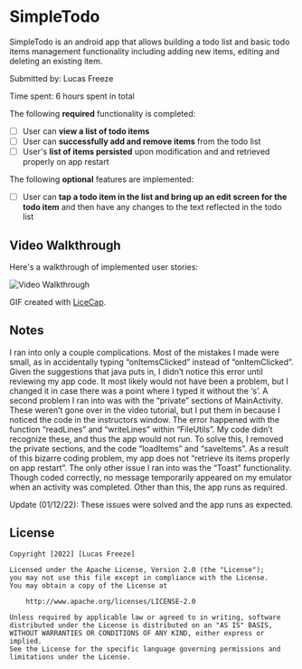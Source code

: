 # SimpleTodo

SimpleTodo is an android app that allows building a todo list and basic todo items management functionality including adding new items, editing and deleting an existing item.

Submitted by: Lucas Freeze

Time spent: 6 hours spent in total

The following **required** functionality is completed:

* [ ] User can **view a list of todo items**
* [ ] User can **successfully add and remove items** from the todo list
* [ ] User's **list of items persisted** upon modification and and retrieved properly on app restart

The following **optional** features are implemented:

* [ ] User can **tap a todo item in the list and bring up an edit screen for the todo item** and then have any changes to the text reflected in the todo list

## Video Walkthrough

Here's a walkthrough of implemented user stories:

<img src='https://media.giphy.com/media/SaWndjXpZcK3b8ze9z/giphy.gif' title='Video Walkthrough' width='' alt='Video Walkthrough' />

GIF created with [LiceCap](http://www.cockos.com/licecap/).

## Notes

I ran into only a couple complications. Most of the mistakes I made were small, as in accidentally typing “onItemsClicked” instead of “onItemClicked”. Given the suggestions that java puts in, I didn’t notice this error until reviewing my app code. It most likely would not have been a problem, but I changed it in case there was a point where I typed it without the ‘s’. 
A second problem I ran into was with the “private” sections of MainActivity. These weren’t gone over in the video tutorial, but I put them in because I noticed the code in the instructors window. The error happened with the function “readLines” and “writeLines” within “FileUtils”. My code didn’t recognize these, and thus the app would not run. To solve this, I removed the private sections, and the code “loadItems” and “saveItems”. As a result of this bizarre coding problem, my app does not “retrieve its items properly on app restart”. 
The only other issue I ran into was the “Toast” functionality. Though coded correctly, no message temporarily appeared on my emulator when an activity was completed. 
Other than this, the app runs as required.

Update (01/12/22): These issues were solved and the app runs as expected.

## License

    Copyright [2022] [Lucas Freeze]

    Licensed under the Apache License, Version 2.0 (the "License");
    you may not use this file except in compliance with the License.
    You may obtain a copy of the License at

        http://www.apache.org/licenses/LICENSE-2.0

    Unless required by applicable law or agreed to in writing, software
    distributed under the License is distributed on an "AS IS" BASIS,
    WITHOUT WARRANTIES OR CONDITIONS OF ANY KIND, either express or implied.
    See the License for the specific language governing permissions and
    limitations under the License.
